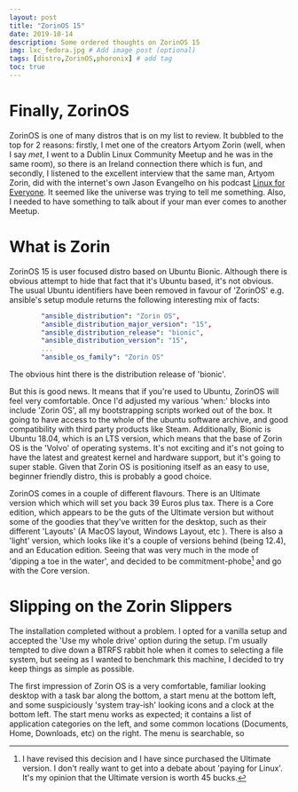 ```yaml
---
layout: post
title: "ZorinOS 15"
date: 2019-10-14
description: Some ordered thoughts on ZorinOS 15
img: lxc_fedora.jpg # Add image post (optional)
tags: [distro,ZorinOS,phoronix] # add tag
toc: true
---
```


# Finally, ZorinOS

ZorinOS is one of many distros that is on my list to review. It bubbled to the top for 2 reasons: firstly, I met one of the creators Artyom Zorin (well, when I say  *met*, I went to a Dublin Linux Community Meetup and he was in the same room), so there is an Ireland connection there which is fun, and secondly, I listened to the excellent interview that the same man, Artyom Zorin, did with the internet's own Jason Evangelho on his podcast [Linux for Everyone](https://linuxforeveryone.fireside.fm/11). It seemed like the universe was trying to tell me something. Also, I needed to have something to talk about if your man ever comes to another Meetup.

# What is Zorin
ZorinOS 15 is user focused distro based on Ubuntu Bionic. Although there is obvious attempt to hide that fact that it's Ubuntu based, it's not obvious. The usual Ubuntu identifiers have been removed in favour of 'ZorinOS' e.g. ansible's setup module returns the following interesting mix of facts:

```yaml
        "ansible_distribution": "Zorin OS", 
        "ansible_distribution_major_version": "15", 
        "ansible_distribution_release": "bionic", 
        "ansible_distribution_version": "15",
        ...
        "ansible_os_family": "Zorin OS"
``` 
The obvious hint there is the distribution release of 'bionic'. 

But this is good news. It means that if you're used to Ubuntu, ZorinOS will feel very comfortable. Once I'd adjusted my various 'when:' blocks into include 'Zorin OS', all my bootstrapping scripts worked out of the box. It going to have access to the whole of the ubuntu software archive, and good compatibility with third party products like Steam. Additionally, Bionic is Ubuntu 18.04, which is an LTS version, which means that the base of Zorin OS is the 'Volvo' of operating systems. It's not exciting and it's not going to have the latest and greatest kernel and hardware support, but it's going to super stable. Given that Zorin OS is positioning itself as an easy to use, beginner friendly distro, this is probably a good choice.

ZorinOS comes in a couple of different flavours. There is an Ultimate version which which will set you back 39 Euros plus tax. There is a Core edition, which appears to be the guts of the Ultimate version but without some of the goodies that they've written for the desktop, such as their different 'Layouts' (A MacOS layout, Windows Layout, etc ). There is also a 'light' version, which looks like it's a couple of versions behind (being 12.4), and an Education edition. Seeing that was very much in the mode of 'dipping a toe in the water', and decided to be commitment-phobe[^1] and go with the Core version.

# Slipping on the Zorin Slippers

The installation completed without a problem. I opted for a vanilla  setup and accepted the 'Use my whole drive' option during the setup. I'm usually tempted to dive down a BTRFS rabbit hole when it comes to selecting a file system, but seeing as I wanted to benchmark this machine, I decided to try keep things as simple as possible.

The first impression of Zorin OS is a very comfortable, familiar looking desktop with a task bar along the bottom, a start menu at the bottom left, and some suspiciously 'system tray-ish' looking icons and a clock at the bottom left. The start menu works as expected; it contains a list of application categories on the left, and some common locations (Documents, Home, Downloads, etc) on the right. The menu is searchable, so   
    








[^1]: I have revised this decision and I have since purchased the Ultimate version. I don't really want to get into a debate about 'paying for Linux'. It's my opinion that the Ultimate version is worth 45 bucks.
